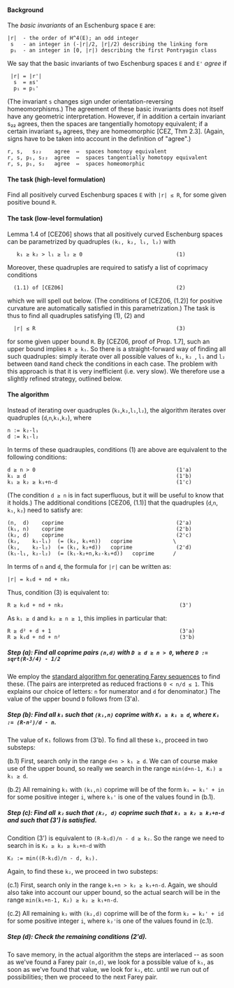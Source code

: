 #### Background

The *basic invariants* of an Eschenburg space `E` are:  

    |r|  - the order of H^4(E); an odd integer
     s   - an integer in (-|r|/2, |r|/2) describing the linking form
     p₁  - an integer in [0, |r|) describing the first Pontryagin class

We say that the basic invariants of two Eschenburg spaces `E` and `E'` *agree* if

     |r| = |r'|
      s  = ±s' 
      p₁ = p₁'

(The invariant `s` changes sign under orientation-reversing homeomorphisms.)  The agreement of these basic invariants does not itself have any geometric interpretation.  However, if in addition a certain invariant s₂₂ agrees, then the spaces are tangentially homotopy equivalent; if a certain invariant s₂ agrees, they are homeomorphic [CEZ, Thm 2.3].  (Again, signs have to be taken into account in the definition of "agree".) 

    r, s,   s₂₂    agree  ⇔  spaces homotopy equivalent
    r, s, p₁, s₂₂  agree  ⇔  spaces tangentially homotopy equivalent
    r, s, p₁, s₂   agree  ⇔  spaces homeomorphic
    

#### The task (high-level formulation)
Find all positively curved Eschenburg spaces `E` with `|r| ≤ R`, for some given positive bound `R`.
   
  
#### The task (low-level formulation)
Lemma 1.4 of [CEZ06] shows that all positively curved Eschenburg spaces can be parametrized by quadruples `(k₁, k₂, l₁, l₂)` with

       k₁ ≥ k₂ > l₁ ≥ l₂ ≥ 0                              (1)

Moreover, these quadruples are required to satisfy a list of coprimacy conditions 

      (1.1) of [CEZ06]                                    (2)

which we will spell out below. 
(The conditions of [CEZ06, (1.2)] for positive curvature are automatically satisfied in this parametrization.) 
The task is thus to find all quadruples satisfying (1), (2) and

      |r| ≤ R                                             (3)

for some given upper bound `R`.  By [CEZ06, proof of Prop. 1.7], such an upper bound implies `R ≥ k₁`. 
So there is a straight-forward way of finding all such quadruples: 
simply iterate over all possible values of `k₁`, `k₂ `, `l₁` and `l₂` between `0`and `R`and check the conditions in each case. 
The problem with this approach is that it is very inefficient (i.e. very slow). 
We therefore use a slightly refined strategy, outlined below. 

#### The algorithm
Instead of iterating over quadruples (`k₁`,`k₂`,`l₁`,`l₂`), the algorithm iterates over quadruples (`d`,`n`,`k₁`,`k₂`), where

    n := k₂-l₁
    d := k₁-l₂

In terms of these quadrauples, conditions (1) are above are equivalent to the following conditions: 

    d ≥ n > 0                                             (1'a)
    k₁ ≥ d                                                (1'b)
    k₁ ≥ k₂ ≥ k₁+n-d                                      (1'c)

(The condition `d ≥ n` is in fact superfluous, but it will be useful to know that it holds.) 
The additional conditions [CEZ06, (1.1)] that the quadruples (`d`,`n`, `k₁`, `k₂`) need to satisfy are: 

    (n,  d)    coprime                                    (2'a)
    (k₁, n)    coprime                                    (2'b)
    (k₂, d)    coprime                                    (2'c)
    (k₂,    k₁-l₁)  (= (k₂, k₁+n))   coprime             \
    (k₁,    k₂-l₂)  (= (k₁, k₂+d))   coprime              (2'd)
    (k₁-l₁, k₂-l₂)  (= (k₁-k₂+n,k₂-k₁+d))   coprime      /


In terms of `n` and `d`, the formula for `|r|` can be written as: 

    |r| = k₁d + nd + nk₂

Thus, condition (3) is equivalent to: 

    R ≥ k₁d + nd + nk₂                                     (3')

As `k₁ ≥ d` and `k₂ ≥ n ≥ 1`, this implies in particular that:

    R ≥ d² + d + 1                                         (3'a)
    R ≥ k₁d + nd + n²                                      (3'b)
    
##### Step (a):  Find all coprime pairs `(n,d)` with `D ≥ d ≥ n > 0`, where `D := sqrt(R-3/4) - 1/2`
We employ the [standard algorithm for generating Farey sequences](https://en.wikipedia.org/wiki/Farey_sequence#Next_term) to find these. 
(The pairs are interpreted as reduced fractions `0 < n/d ≤ 1`. 
This explains our choice of letters: `n` for numerator and `d` for denominator.) 
The value of the upper bound `D` follows from (3'a). 

##### Step (b):  Find all `k₁` such that `(k₁,n)` coprime with `K₁ ≥ k₁ ≥ d`, where `K₁ := (R-n²)/d - n`. 
The value of `K₁` follows from (3'b).  To find all these `k₁`, proceed in two substeps: 

(b.1) First, search only in the range `d+n > k₁ ≥ d`. 
      We can of course make use of the upper bound, so really we search in the range `min(d+n-1, K₁) ≥ k₁ ≥ d`. 
    
(b.2) All remaining `k₁` with `(k₁,n)` coprime will be of the form `k₁ = k₁' + in` for some positive integer `i`,
      where `k₁'` is one of the values found in (b.1).


##### Step (c):  Find all  `k₂` such that `(k₂, d)` coprime such that `k₁ ≥ k₂ ≥ k₁+n-d` and such that (3') is satisfied.
Condition (3') is equivalent to `(R-k₁d)/n - d ≥ k₂`.  So the range we need to search in is `K₂ ≥ k₂ ≥ k₁+n-d` with
 
    K₂ := min((R-k₁d)/n - d, k₁).
   
Again, to find these `k₂`, we proceed in two substeps:

(c.1) First, search only in the range `k₁+n > k₂ ≥ k₁+n-d`.
      Again, we should also take into account our upper bound, so the actual search will be in the range
      `min(k₁+n-1, K₂) ≥ k₂ ≥ k₁+n-d`.

(c.2) All remaining `k₂` with `(k₂,d)` coprime will be of the form `k₂ = k₂' + id` for some positive integer `i`, 
      where `k₂'`is one of the values found in (c.1).

##### Step (d):  Check the remaining conditions (2'd).

To save memory, in the actual algorithm the steps are interlaced -- as soon as we've found a Farey pair `(n,d)`, we look for a possible value of `k₁`, as soon as we've found that value, we look for `k₂`, etc. until we run out of possibilities;  then we proceed to the next Farey pair.